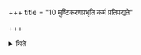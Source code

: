 +++
title = "10 मुष्टिकरणप्रभृति कर्म प्रतिपद्यते"

+++

<details><summary>थिते</summary>

मुष्टिकरणप्रभृति कर्म प्रतिपद्यते १०
</details>
